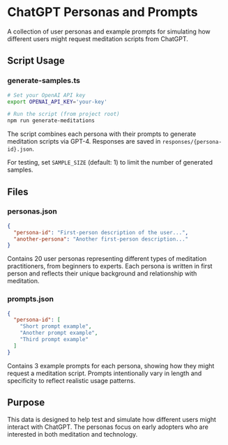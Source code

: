 # ChatGPT Personas and Prompts

A collection of user personas and example prompts for simulating how different users might request meditation scripts from ChatGPT.

## Script Usage

### generate-samples.ts

```bash
# Set your OpenAI API key
export OPENAI_API_KEY='your-key'

# Run the script (from project root)
npm run generate-meditations
```

The script combines each persona with their prompts to generate meditation scripts via GPT-4. Responses are saved in `responses/{persona-id}.json`.

For testing, set `SAMPLE_SIZE` (default: 1) to limit the number of generated samples.

## Files

### personas.json

```json
{
  "persona-id": "First-person description of the user...",
  "another-persona": "Another first-person description..."
}
```

Contains 20 user personas representing different types of meditation practitioners, from beginners to experts. Each persona is written in first person and reflects their unique background and relationship with meditation.

### prompts.json

```json
{
  "persona-id": [
    "Short prompt example",
    "Another prompt example",
    "Third prompt example"
  ]
}
```

Contains 3 example prompts for each persona, showing how they might request a meditation script. Prompts intentionally vary in length and specificity to reflect realistic usage patterns.

## Purpose

This data is designed to help test and simulate how different users might interact with ChatGPT. The personas focus on early adopters who are interested in both meditation and technology.
